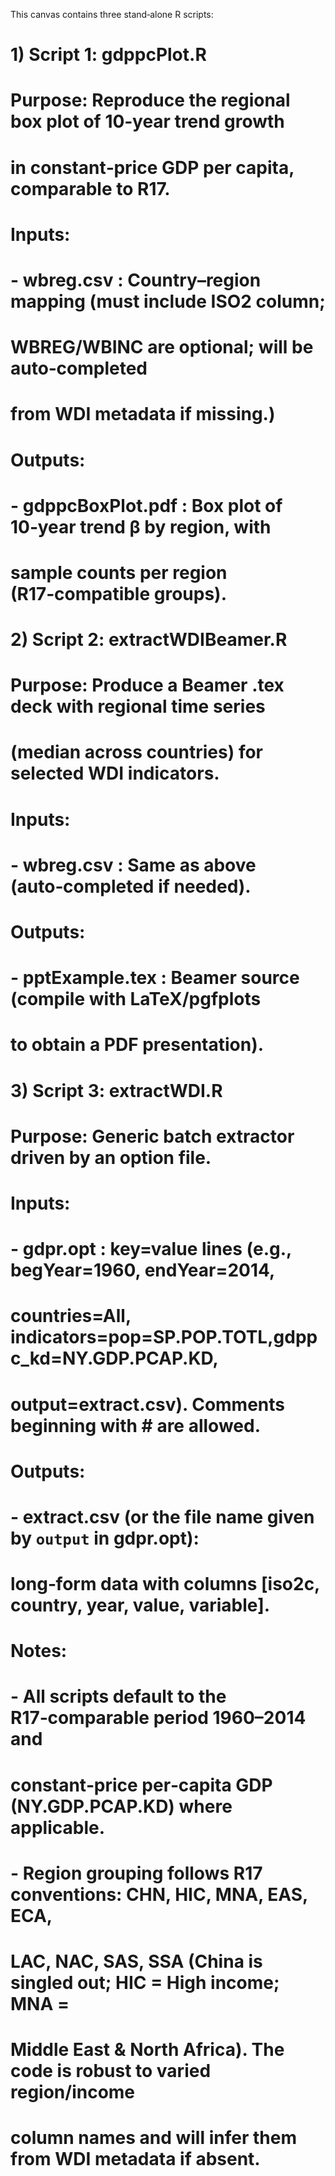 This canvas contains three stand‑alone R scripts:
#   1) Script 1: gdppcPlot.R
#      Purpose: Reproduce the regional box plot of 10‑year trend growth
#               in constant‑price GDP per capita, comparable to R17.
#      Inputs:
#         - wbreg.csv : Country–region mapping (must include ISO2 column;
#                       WBREG/WBINC are optional; will be auto‑completed
#                       from WDI metadata if missing.)
#      Outputs:
#         - gdppcBoxPlot.pdf : Box plot of 10‑year trend β by region, with
#                              sample counts per region (R17‑compatible groups).
#
#   2) Script 2: extractWDIBeamer.R
#      Purpose: Produce a Beamer .tex deck with regional time series
#               (median across countries) for selected WDI indicators.
#      Inputs:
#         - wbreg.csv : Same as above (auto‑completed if needed).
#      Outputs:
#         - pptExample.tex : Beamer source (compile with LaTeX/pgfplots
#                            to obtain a PDF presentation).
#
#   3) Script 3: extractWDI.R
#      Purpose: Generic batch extractor driven by an option file.
#      Inputs:
#         - gdpr.opt : key=value lines (e.g., begYear=1960, endYear=2014,
#                      countries=All, indicators=pop=SP.POP.TOTL,gdppc_kd=NY.GDP.PCAP.KD,
#                      output=extract.csv). Comments beginning with # are allowed.
#      Outputs:
#         - extract.csv (or the file name given by `output` in gdpr.opt):
#           long‑form data with columns [iso2c, country, year, value, variable].
#
# Notes:
#  - All scripts default to the R17‑comparable period 1960–2014 and
#    constant‑price per‑capita GDP (NY.GDP.PCAP.KD) where applicable.
#  - Region grouping follows R17 conventions: CHN, HIC, MNA, EAS, ECA,
#    LAC, NAC, SAS, SSA (China is singled out; HIC = High income; MNA =
#    Middle East & North Africa). The code is robust to varied region/income
#    column names and will infer them from WDI metadata if absent.
